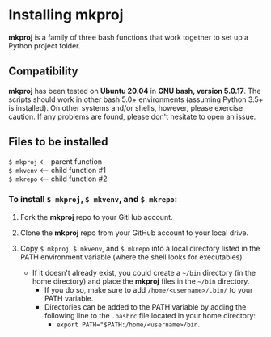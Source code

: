 # Installing mkproj  

**mkproj** is a family of three bash functions that work together to set up a Python project folder.

## Compatibility

**mkproj** has been tested on **Ubuntu 20.04** in **GNU bash, version 5.0.17**.
The scripts should work in other bash 5.0+ environments (assuming Python 3.5+ is installed). On other systems and/or shells, however, please exercise caution. If any problems are found, please don't hesitate to open an issue.

## Files to be installed  
`$ mkproj` <-- parent function  
`$ mkvenv` <-- child function #1  
`$ mkrepo` <-- child function #2  
  
### To install `$ mkproj`, `$ mkvenv`, and `$ mkrepo`:  

1) Fork the **mkproj** repo to your GitHub account.

2) Clone the **mkproj** repo from your GitHub account to your local drive.

3) Copy `$ mkproj`, `$ mkvenv`, and `$ mkrepo` into a local directory listed in the PATH environment variable (where the shell looks for executables).
   - If it doesn't already exist, you could create a `~/bin` directory (in the home directory) and place the **mkproj** files in the `~/bin` directory.  
      - If you do so, make sure to add `/home/<username>/.bin/` to your PATH variable.  
      - Directories can be added to the PATH variable by adding the following line to the `.bashrc` file located in your home directory:  
         - `export PATH="$PATH:/home/<username>/bin`.
